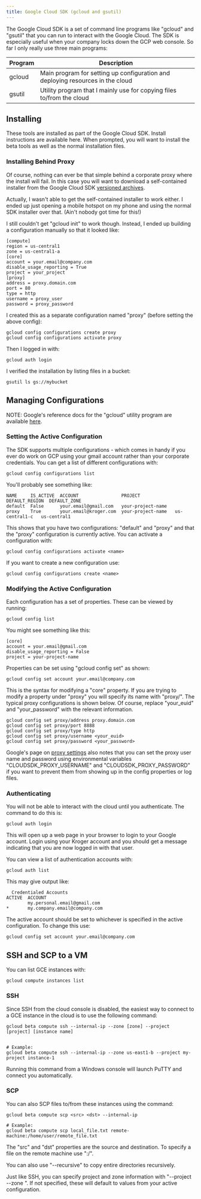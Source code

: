 ```yaml
---
title: Google Cloud SDK (gcloud and gsutil)
---
```


The Google Cloud SDK is a set of command line programs like "gcloud" and "gsutil" that you can run to interact with the Google Cloud.  The SDK is especially useful when your company locks down the GCP web console.  So far I only really use three main programs:

| Program | Description |
|---------|-------------|
| gcloud  | Main program for setting up configuration and deploying resources in the cloud |
| gsutil  | Utility program that I mainly use for copying files to/from the cloud |

## Installing

These tools are installed as part of the Google Cloud SDK.  Install instructions are available here.  When prompted, you will want to install the beta tools as well as the normal installation files.

### Installing Behind Proxy

Of course, nothing can ever be that simple behind a corporate proxy where the install will fail.  In this case you will want to download a self-contained installer from the Google Cloud SDK [versioned archives](https://cloud.google.com/sdk/docs/downloads-versioned-archives).

Actually, I wasn't able to get the self-contained installer to work either. I ended up just opening a mobile hotspot on my phone and using the normal SDK installer over that. (Ain't nobody got time for this!)

I still couldn't get "gcloud init" to work though. Instead, I ended up building a configuration manually so that it looked like:

```
[compute]
region = us-central1
zone = us-central1-a
[core]
account = your.email@company.com
disable_usage_reporting = True
project = your_project
[proxy]
address = proxy.domain.com
port = 80
type = http
username = proxy_user
password = proxy_password
```

I created this as a separate configuration named "proxy" (before setting the above config):

```
gcloud config configurations create proxy
gcloud config configurations activate proxy
```

Then I logged in with:

```
gcloud auth login
```

I verified the installation by listing files in a bucket:

```
gsutil ls gs://mybucket
```

## Managing Configurations

NOTE: Google's reference docs for the "gcloud" utility program are available [here](https://cloud.google.com/sdk/gcloud/reference/config/).

### Setting the Active Configuration

The SDK supports multiple configurations - which comes in handy if you ever do work on GCP using your gmail account rather than your corporate credentials.  You can get a list of different configurations with:

```
gcloud config configurations list
```

You'll probably see something like:

```
NAME     IS_ACTIVE  ACCOUNT                PROJECT             DEFAULT_REGION  DEFAULT_ZONE
default  False      your.email@gmail.com   your-project-name
proxy    True       your.email@kroger.com  your-project-name   us-central1-c   us-central1
```

This shows that you have two configurations: "default" and "proxy" and that the "proxy" configuration is currently active.  You can activate a configuration with:

```
gcloud config configurations activate <name>
```

If you want to create a new configuration use:

```
gcloud config configurations create <name>
```

### Modifying the Active Configuration

Each configuration has a set of properties.  These can be viewed by running:

```
gcloud config list
```

You might see something like this:

```
[core]
account = your.email@gmail.com
disable_usage_reporting = False
project = your-project-name
```

Properties can be set using "gcloud config set" as shown:

```
gcloud config set account your.email@company.com
```

This is the syntax for modifying a "core" property.  If you are trying to modify a property under "proxy" you will specify its name with "proxy/<name>".  The typical proxy configurations is shown below.  Of course, replace "your_euid" and "your_password" with the relevant information.

```
gcloud config set proxy/address proxy.domain.com
gcloud config set proxy/port 8888
gcloud config set proxy/type http
gcloud config set proxy/username <your_euid>
gcloud config set proxy/password <your_password>
```

Google's page on [proxy settings](https://cloud.google.com/sdk/docs/proxy-settings) also notes that you can set the proxy user name and password using environmental variables "CLOUDSDK_PROXY_USERNAME" and "CLOUDSDK_PROXY_PASSWORD" if you want to prevent them from showing up in the config properties or log files.

### Authenticating

You will not be able to interact with the cloud until you authenticate.  The command to do this is:

```
gcloud auth login
```

This will open up a web page in your browser to login to your Google account.  Login using your Kroger account and you should get a message indicating that you are now logged in with that user.

You can view a list of authentication accounts with:

```
gcloud auth list
```

This may give output like:

```
  Credentialed Accounts
ACTIVE  ACCOUNT
        my.personal.email@gmail.com
*       my.company.email@company.com
```

The active account should be set to whichever is specified in the active configuration.  To change this use:

```
gcloud config set account your.email@company.com
```

## SSH and SCP to a VM

You can list GCE instances with:

```
gcloud compute instances list
```

### SSH
Since SSH from the cloud console is disabled, the easiest way to connect to a GCE instance in the cloud is to use the following command:

```
gcloud beta compute ssh --internal-ip --zone [zone] --project [project] [instance name]


# Example:
gcloud beta compute ssh --internal-ip --zone us-east1-b --project my-project instance-1
```

Running this command from a Windows console will launch PuTTY and connect you automatically.

### SCP

You can also SCP files to/from these instances using the command:

```
gcloud beta compute scp <src> <dst> --internal-ip

# Example:
gcloud beta compute scp local_file.txt remote-machine:/home/user/remote_file.txt
```

The "src" and "dst" properties are the source and destination.  To specify a file on the remote machine use "<machine-name>:/<path>".

You can also use "--recursive" to copy entire directories recursively.

Just like SSH, you can specify project and zone information with "--project <project> --zone <zone>".  If not specified, these will default to values from your active configuration.
